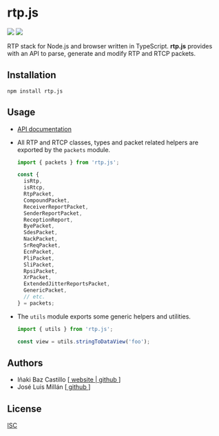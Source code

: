 # rtp.js

[![][npm-shield-rtp.js]][npm-rtp.js]
[![][github-actions-shield-rtp.js]][github-actions-rtp.js]

RTP stack for Node.js and browser written in TypeScript. **rtp.js** provides with an API to parse, generate and modify RTP and RTCP packets.

## Installation

```text
npm install rtp.js
```

## Usage

- [API documentation](https://versatica.github.io/rtp.js)

- All RTP and RTCP classes, types and packet related helpers are exported by the `packets` module.

  ```ts
  import { packets } from 'rtp.js';

  const {
  	isRtp,
  	isRtcp,
  	RtpPacket,
  	CompoundPacket,
  	ReceiverReportPacket,
  	SenderReportPacket,
  	ReceptionReport,
  	ByePacket,
  	SdesPacket,
  	NackPacket,
  	SrReqPacket,
  	EcnPacket,
  	PliPacket,
  	SliPacket,
  	RpsiPacket,
  	XrPacket,
  	ExtendedJitterReportsPacket,
  	GenericPacket,
  	// etc.
  } = packets;
  ```

- The `utils` module exports some generic helpers and utilities.

  ```ts
  import { utils } from 'rtp.js';

  const view = utils.stringToDataView('foo');
  ```

## Authors

- Iñaki Baz Castillo [[ website ](https://inakibaz.me)|[ github ](https://github.com/ibc)]
- José Luis Millán [[ github ](https://github.com/jmillan)]

## License

[ISC](./LICENSE)

[npm-shield-rtp.js]: https://img.shields.io/npm/v/rtp.js.svg
[npm-rtp.js]: https://npmjs.org/package/rtp.js
[github-actions-shield-rtp.js]: https://github.com/versatica/rtp.js/actions/workflows/rtp.js.yaml/badge.svg
[github-actions-rtp.js]: https://github.com/versatica/rtp.js/actions/workflows/rtp.js.yaml
